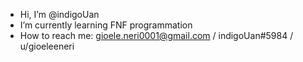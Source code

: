 - Hi, I’m @indigoUan
- I’m currently learning FNF programmation
- How to reach me: gioele.neri0001@gmail.com / indigoUan#5984 / u/gioeleeneri

<!---
indigoUan/indigoUan is a ✨special✨ repository because its `README.md` (this file) appears on your GitHub profile.
You can click the Preview link to take a look at your changes.
--->
